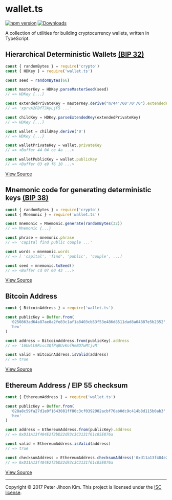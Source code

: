 wallet.ts
=========

[![npm version](https://badge.fury.io/js/wallet.ts.svg)](https://www.npmjs.com/package/wallet.ts)
[![Downloads](https://img.shields.io/npm/dm/wallet.ts.svg)](https://www.npmjs.com/package/wallet.ts)

A collection of utilities for building cryptocurrency wallets, written in TypeScript.

## Hierarchical Deterministic Wallets [(BIP 32)](https://github.com/bitcoin/bips/blob/master/bip-0032.mediawiki)

```javascript
const { randomBytes } = require('crypto')
const { HDKey } = require('wallet.ts')

const seed = randomBytes(66)

const masterKey = HDKey.parseMasterSeed(seed)
// => HDKey {...}

const extendedPrivateKey = masterKey.derive("m/44'/60'/0'/0").extendedPrivateKey
// => 'xprvA2FBfTJAyLjF5 ...'

const childKey = HDKey.parseExtendedKey(extendedPrivateKey)
// => HDKey {...}

const wallet = childKey.derive('0')
// => HDKey {...}

const walletPrivateKey = wallet.privateKey
// => <Buffer 44 04 ce 4a ...>

const walletPublicKey = wallet.publicKey
// => <Buffer 03 e9 f6 10 ...>
```

[View Source](https://github.com/petejkim/wallet.ts/blob/master/src/HDKey/index.ts)

## Mnemonic code for generating deterministic keys [(BIP 38)](https://github.com/bitcoin/bips/blob/master/bip-38.mediawiki)

```javascript
const { randomBytes } = require('crypto')
const { Mnemonic } = require('wallet.ts')

const mnemonic = Mnemonic.generate(randomBytes(32))
// => Mnemonic {...}

const phrase = mnemonic.phrase
// => 'capital find public couple ...'

const words = mnemonic.words
// => [ 'capital', 'find', 'public', 'couple', ...]

const seed = mnemonic.toSeed()
// => <Buffer cd 07 60 43 ...>
```

[View Source](https://github.com/petejkim/wallet.ts/blob/master/src/Mnemonic/index.ts)

## Bitcoin Address

```javascript
const { BitcoinAddress } = require('wallet.ts')

const publicKey = Buffer.from(
  '0250863ad64a87ae8a2fe83c1af1a8403cb53f53e486d8511dad8a04887e5b2352',
  'hex'
)

const address = BitcoinAddress.from(publicKey).address
// => '16UwLL9Risc3QfPqBUvKofHmBQ7wMtjvM'

const valid = BitcoinAddress.isValid(address)
// => true
```

[View Source](https://github.com/petejkim/wallet.ts/blob/master/src/BitcoinAddress/index.ts)

## Ethereum Address / EIP 55 checksum

```javascript
const { EthereumAddress } = require('wallet.ts')

const publicKey = Buffer.from(
  '028a8c59fa27d1e0f1643081ff80c3cf0392902acbf76ab0dc9c414b8d115b0ab3',
  'hex'
)

const address = EthereumAddress.from(publicKey).address
// => 0xD11A13f484E2f2bD22d93c3C3131f61c05E876a

const valid = EthereumAddress.isValid(address)
// => true

const checksumAddress = EthereumAddress.checksumAddress('0xd11a13f484e2f2bd22d93c3c3131f61c05e876a')
// => 0xD11A13f484E2f2bD22d93c3C3131f61c05E876a
```

[View Source](https://github.com/petejkim/wallet.ts/blob/master/src/EthereumAddress/index.ts)

- - -
Copyright © 2017 Peter Jihoon Kim. This project is licensed under the [ISC license](https://raw.githubusercontent.com/petejkim/wallet.ts/master/LICENSE).
